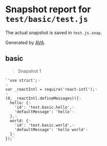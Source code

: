 # Snapshot report for `test/basic/test.js`

The actual snapshot is saved in `test.js.snap`.

Generated by [AVA](https://ava.li).

## basic

> Snapshot 1

    `'use strict';␊
    ␊
    var _reactIntl = require('react-intl');␊
    ␊
    (0, _reactIntl.defineMessages)({␊
      hello: {␊
        'id': 'test.basic.hello',␊
        'defaultMessage': 'hello'␊
      },␊
      world: {␊
        'id': 'test.basic.world',␊
        'defaultMessage': 'hello world'␊
      }␊
    });`
